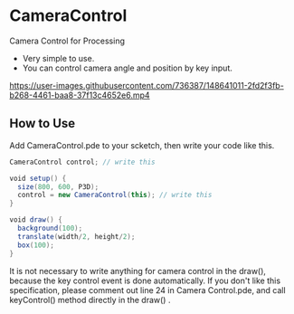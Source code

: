 # CameraControl
Camera Control for Processing

- Very simple to use. 
- You can control camera angle and position by key input.

https://user-images.githubusercontent.com/736387/148641011-2fd2f3fb-b268-4461-baa8-37f13c4652e6.mp4


## How to Use
Add CameraControl.pde to your scketch, then write your code like this.

```scala
CameraControl control; // write this

void setup() {
  size(800, 600, P3D);
  control = new CameraControl(this); // write this
}

void draw() {
  background(100);
  translate(width/2, height/2);
  box(100);
}
```

It is not necessary to write anything for camera control in the draw(), because the key control event is done automatically. 
If you don't like this specification, please comment out line 24 in Camera Control.pde, and call keyControl() method directly in the draw() .
